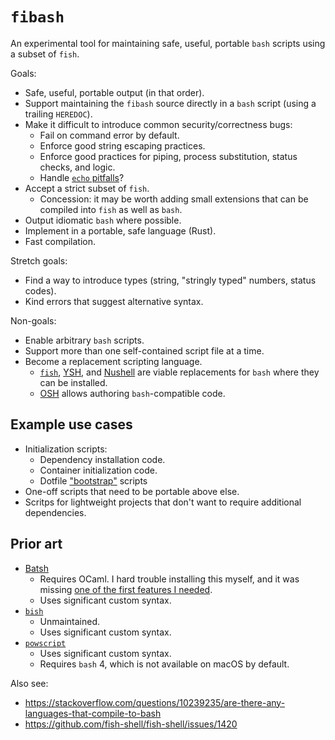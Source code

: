 # `fibash`

An experimental tool for maintaining safe, useful, portable `bash` scripts using a subset of `fish`.

Goals:

- Safe, useful, portable output (in that order).
- Support maintaining the `fibash` source directly in a `bash` script (using a trailing `HEREDOC`).
- Make it difficult to introduce common security/correctness bugs:
  - Fail on command error by default.
  - Enforce good string escaping practices.
  - Enforce good practices for piping, process substitution, status checks, and logic.
  - Handle [`echo` pitfalls](https://www.youtube.com/watch?v=lq98MM2ogBk)?
- Accept a strict subset of `fish`.
  - Concession: it may be worth adding small extensions that can be compiled into `fish` as well as `bash`.
- Output idiomatic `bash` where possible.
- Implement in a portable, safe language (Rust).
- Fast compilation.

Stretch goals:

- Find a way to introduce types (string, "stringly typed" numbers, status codes).
- Kind errors that suggest alternative syntax.

Non-goals:

- Enable arbitrary `bash` scripts.
- Support more than one self-contained script file at a time.
- Become a replacement scripting language.
  - [`fish`](https://fishshell.com/), [YSH](https://www.oilshell.org/cross-ref.html?tag=YSH#YSH), and [Nushell](https://www.nushell.sh/) are viable replacements for `bash` where they can be installed.
  - [OSH](http://www.oilshell.org/release/latest/doc/osh-help.html) allows authoring `bash`-compatible code.

## Example use cases

- Initialization scripts:
  - Dependency installation code.
  - Container initialization code.
  - Dotfile ["bootstrap"](https://docs.github.com/en/codespaces/customizing-your-codespace/personalizing-github-codespaces-for-your-account#dotfiles) scripts
- One-off scripts that need to be portable above else.
- Scritps for lightweight projects that don't want to require additional dependencies.

## Prior art

- [Batsh](https://github.com/batsh-dev-team/Batsh)
  - Requires OCaml. I hard trouble installing this myself, and it was missing [one of the first features I needed](https://github.com/batsh-dev-team/Batsh/issues/89).
  - Uses significant custom syntax.
- [`bish`](https://github.com/tdenniston/bish)
  - Unmaintained.
  - Uses significant custom syntax.
- [`powscript`](https://github.com/coderofsalvation/powscript)
  - Uses significant custom syntax.
  - Requires `bash` 4, which is not available on macOS by default.

Also see:

- https://stackoverflow.com/questions/10239235/are-there-any-languages-that-compile-to-bash
- https://github.com/fish-shell/fish-shell/issues/1420
